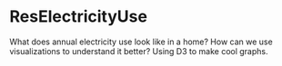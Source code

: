 # ResElectricityUse
What does annual electricity use look like in a home? How can we use visualizations to understand it better? Using D3 to make cool graphs.
